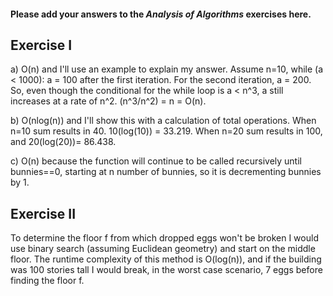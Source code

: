 #### Please add your answers to the ***Analysis of  Algorithms*** exercises here.

## Exercise I

a) O(n) and I'll use an example to explain my answer. Assume n=10, while (a < 1000): a = 100 after the first iteration. For the second iteration, a = 200. So, even though the conditional for the while loop is a < n^3, a still increases at a rate of n^2. (n^3/n^2) = n = O(n).


b) O(nlog(n)) and I'll show this with a calculation of total operations. When n=10 sum results in 40. 10(log(10)) = 33.219. When n=20 sum results in 100, and 20(log(20))= 86.438. 


c) O(n) because the function will continue to be called recursively until bunnies==0, starting at n number of bunnies, so it is decrementing bunnies by 1.

## Exercise II


To determine the floor f from which dropped eggs won't be broken I would use binary search (assuming Euclidean geometry) and start on the middle floor. The runtime complexity of this method is O(log(n)), and if the building was 100 stories tall I would break, in the worst case scenario, 7 eggs before finding the floor f.
